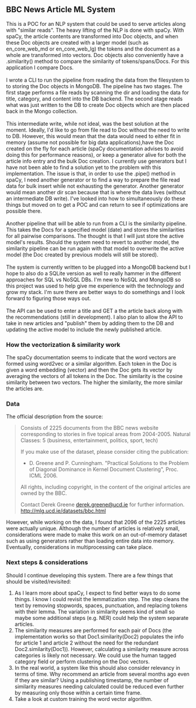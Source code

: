 ## BBC News Article ML System
This is a POC for an NLP system that could be used to serve articles along with "similar reads". The heavy lifting of the NLP is done with spaCy. With spaCy, the article contents are transformed into Doc objects, and when these Doc objects are created with a larger model (such as en_core_web_md or en_core_web_lg) the tokens and the document as a whole are transformed into vectors. Doc objects also conveniently have a .similarity() method to compare the similarity of tokens/spans/Docs. For this application I compare Docs. <br> <br> I wrote a CLI to run the pipeline from reading the data from the filesystem to to storing the Doc objects in MongoDB. The pipeline has two stages. The first stage performs a file reads by scanning the dir and loading the data for title, category, and content into the DB backend. The second stage reads what was just written to the DB to create Doc objects which are then placed back in the Mongo collection. <br> <br> This intermediate write, while not ideal, was the best solution at the moment. Ideally, I'd like to go from file read to Doc without the need to write to DB. However, this would mean that the data would need to either fit in memory (assume not possible for big data applications),have the Doc created on the fly for each article (spaCy documentation advises to avoid doing this for performance reasons), or keep a generator alive for both the article info entry and the bulk Doc creation. I currently use generators but I have not been able to find a solution yet to the problem with this implementation. The issue is that, in order to use the .pipe() method in spaCy, I need another generator or to find a way to prepare the file read data for bulk insert while not exhausting the generator. Another generator would mean another dir scan because that is where the data lives (without an intermediate DB write). I've looked into how to simultaneously do these things but moved on to get a POC and can return to see if optimizations are possible there. <br> <br> Another pipeline that will be able to run from a CLI is the similarity pipeline. This takes the Docs for a specified model (date) and stores the similarities for all pairwise comparisons. The thought is that I will just store the active model's results. Should the system need to revert to another model, the similarity pipeline can be run again with that model to overwrite the active model (the Doc created by previous models will still be stored). <br> <br> The system is currently written to be plugged into a MongoDB backend but I hope to also do a SQLite version as well to really hammer in the different approaches for SQL vs NoSQL DBs. I'm new to NoSQL and MongoDB so this project was used to help give me experience with the technology and grow my stack. I'm sure there are better ways to do somethings and I look forward to figuring those ways out. <br> <br> The API can be used to enter a title and GET a the article back along with the recommendations (still in development). I also plan to allow the API to take in new articles and "publish" them by adding them to the DB and updating the active model to include the newly published article.

### How the vectorization & similarity work
The spaCy documentation seems to indicate that the word vectors are formed using word2vec or a similar algorithm. Each token in the Doc is given a word embedding (vector) and then the Doc gets its vector by averaging the vectors of all tokens in the Doc. The similarity is the cosine similarity between two vectors. The higher the similarity, the more similar the articles are.

### Data
The official description from the source:
> Consists of 2225 documents from the BBC news website corresponding to stories in five topical areas from 2004-2005. Natural Classes: 5 (business, entertainment, politics, sport, tech)
> 
> If you make use of the dataset, please consider citing the publication: 
> - D. Greene and P. Cunningham. "Practical Solutions to the Problem of Diagonal Dominance in Kernel Document Clustering", Proc. ICML 2006.
>
> All rights, including copyright, in the content of the original articles are owned by the BBC.
>
> Contact Derek Greene <derek.greene@ucd.ie> for further information. http://mlg.ucd.ie/datasets/bbc.html

However, while working on the data, I found that 2096 of the 2225 articles were actually unique. Although the number of articles is relatively small, considerations were made to make this work on an out-of-memory dataset such as using generators rather than loading entire data into memory. Eventually, considerations in multiprocessing can take place.

### Next steps & considerations
Should I continue developing this system. There are a few things that should be visited/revisited:
 1. As I learn more about spaCy, I expect to find better ways to do some things. I know I could revisit the lemmatization step. The step cleans the text by removing stopwords, spaces, punctuation, and replacing tokens with their lemma. The variation in similarity seems kind of small so maybe some additional steps (e.g. NER) could help the system separate articles.
 2. The similarity measures are performed for each pair of Docs (the implementation works so that Doc1.similarity(Doc2) populates the info for article 1 and article 2 without the need for the redundant Doc2.similarity(Doc1)). However, calculating a similarity measure across categories is likely not necessary. We could use the human tagged category field or perform clustering on the Doc vectors.
3. In the real world, a system like this should also consider relevancy in terms of time. Why recommend an article from several months ago even if they are similar? Using a publishing timestamp, the number of similarity measures needing calculated could be reduced even further by measuring only those within a certain time frame.   
4. Take a look at custom training the word vector algorithm.